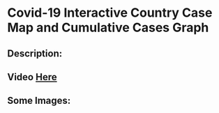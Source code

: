 # Covid-19 Interactive Country Case Map and Cumulative Cases Graph

## Description:

## Video [Here](https://youtu.be/jKFioZ_PGDY)

## Some Images:

[](IMG1.png)

[](IMG2.png)

[](IMG3.png)

[](IMG4.png)

[](IMG5.png)
